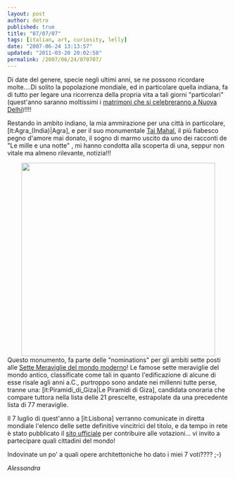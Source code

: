 ```yaml
---
layout: post
author: detro
published: true
title: "07/07/07"
tags: [italian, art, curiosity, lelly]
date: "2007-06-24 13:13:57"
updated: "2011-03-20 20:02:58"
permalink: /2007/06/24/070707/
---
```


Di date del genere, specie negli ultimi anni, se ne possono ricordare molte....Di solito la popolazione mondiale, ed in particolare quella indiana,  fa di tutto per legare una ricorrenza della propria vita a tali giorni "particolari" (quest'anno saranno moltissimi i <a href="http://notizie.alice.it/notizie/search/index.html?filter=foglia&amp;nsid=12756381&amp;mod=foglia">matrimoni che si celebreranno a Nuova Delhi</a>)!!!!

Restando in ambito indiano, la mia ammirazione per una città in particolare, [it:Agra_(India)|Agra], e per il suo monumentale <a href="http://it.wikipedia.org/wiki/Taj_Mahal">Taj Mahal</a>, il più fiabesco pegno d'amore mai donato, il sogno di marmo uscito da uno dei racconti de "Le mille e una notte" , mi hanno condotta alla scoperta di una, seppur non vitale ma almeno rilevante, notizia!!!
<div align="center"><img src="http://saanga_blogger.home.comcast.net/photospot/images/taj_mahal_01.jpg" width="440" /></div>
Questo monumento, fa parte delle "nominations" per gli ambiti sette posti alle <a href="http://it.wikipedia.org/wiki/Sette_meraviglie_del_mondo_moderno">Sette Meraviglie del mondo moderno</a>!  Le famose sette meraviglie del mondo antico, classificate come tali in quanto l'edificazione di alcune di esse risale agli anni a.C., purtroppo sono andate nei millenni tutte perse, tranne una: [it:Piramidi_di_Giza|Le Piramidi di Giza], candidata onoraria che compare tuttora nella lista delle 21 prescelte, estrapolate da una precedente lista di 77 meraviglie.

Il 7 luglio di quest'anno a [it:Lisbona] verranno comunicate in diretta mondiale l'elenco delle sette definitive vincitrici del titolo, e da tempo in rete è stato pubblicato il <a href="http://www.new7wonders.com/index.php">sito ufficiale</a> per contribuire alle votazioni... vi invito a partecipare quali cittadini del mondo!

Indovinate un po' a quali opere architettoniche ho dato i miei 7 voti????  ;-)

<em>Alessandra</em>

